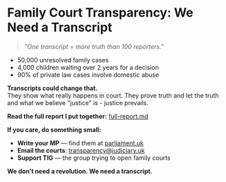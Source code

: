 # Family Court Transparency: We Need a Transcript

> *"One transcript = more truth than 100 reporters."*

- 50,000 unresolved family cases
- 4,000 children waiting over 2 years for a decision
- 90% of private law cases involve domestic abuse 

**Transcripts could change that.**  
They show what really happens in court. They prove truth and let the truth and what we believe "justice" is - justice prevails.

**Read the full report I put together:** [full-report.md](full-report.md)

**If you care, do something small:**
- **Write your MP** — find them at [parliament.uk](https://www.parliament.uk/get-involved/contact-an-mp-or-lord/contact-your-mp/)
- **Email the courts**: transparency@judiciary.uk
- **Support TIG** — the group trying to open family courts

**We don’t need a revolution. We need a transcript.**

